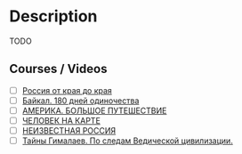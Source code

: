 # Description

TODO


## Courses / Videos

- [ ] [Россия от края до края](https://youtube.com/playlist?list=PLdbbrZMUXBUT4WIP_YVKVAncjPvX7ZflC)
- [ ] [Байкал. 180 дней одиночества](https://youtu.be/Cyy7xFXP4hY)
- [ ] [АМЕРИКА. БОЛЬШОЕ ПУТЕШЕСТВИЕ](https://youtube.com/playlist?list=PLFRQplrTcKj_RZSnIsnaayVaSwt4Tcv0m)
- [ ] [ЧЕЛОВЕК НА КАРТЕ](https://youtube.com/playlist?list=PLFRQplrTcKj9pB2iruG1qetTEemZlKS34)
- [ ] [НЕИЗВЕСТНАЯ РОССИЯ](https://youtube.com/playlist?list=PLFRQplrTcKj_98QOjBI3tExlkm5opCZ4w)
- [ ] [Тайны Гималаев. По следам Ведической цивилизации.](https://youtu.be/T8AZuh8gYyw)
